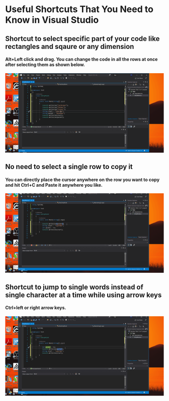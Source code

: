 # Useful Shortcuts That You Need to Know in Visual Studio
## Shortcut to select specific part of your code like rectangles and sqaure or any dimension
#### Alt+Left click and drag. You can change the code in all the rows at once after selecting them as shown below.
![Specific Part](SelectSpecificPartOfYourCode.gif)

## No need to select a single row to copy it
#### You can directly place the cursor anywhere on the row you want to copy and hit Ctrl+C and Paste it anywhere you like.
![Copy](Copying.gif)

## Shortcut to jump to single words instead of single character at a time while using arrow keys
#### Ctrl+left or right arrow keys.
![Copy](SingleCharacterJump.gif)
